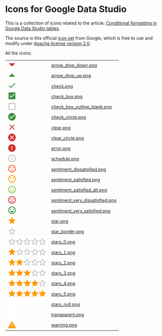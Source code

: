 # Icons for Google Data Studio

This is a collection of icons related to the article: [Conditional formatting in Google Data Studio tables](https://baguette.engineering/blog/conditional-formatting-in-google-data-studio/).

The source is this official [icon set](https://material.io/tools/icons/?style=baseline) from Google, which is free to use and modify under [Apache license version 2.0](https://www.apache.org/licenses/LICENSE-2.0.html).

All the icons:

<table>
<tr><td><img src="arrow_drop_down.png" height="25" /></td><td><a href="arrow_drop_down.png" target="_blank">arrow_drop_down.png</a></td></tr>
<tr><td><img src="arrow_drop_up.png" height="25" /></td><td><a href="arrow_drop_up.png" target="_blank">arrow_drop_up.png</a></td></tr>
<tr><td><img src="check.png" height="25" /></td><td><a href="check.png" target="_blank">check.png</a></td></tr>
<tr><td><img src="check_box.png" height="25" /></td><td><a href="check_box.png" target="_blank">check_box.png</a></td></tr>
<tr><td><img src="check_box_outline_blank.png" height="25" /></td><td><a href="check_box_outline_blank.png" target="_blank">check_box_outline_blank.png</a></td></tr>
<tr><td><img src="check_circle.png" height="25" /></td><td><a href="check_circle.png" target="_blank">check_circle.png</a></td></tr>
<tr><td><img src="clear.png" height="25" /></td><td><a href="clear.png" target="_blank">clear.png</a></td></tr>
<tr><td><img src="clear_circle.png" height="25" /></td><td><a href="clear_circle.png" target="_blank">clear_circle.png</a></td></tr>
<tr><td><img src="error.png" height="25" /></td><td><a href="error.png" target="_blank">error.png</a></td></tr>
<tr><td><img src="schedule.png" height="25" /></td><td><a href="schedule.png" target="_blank">schedule.png</a></td></tr>
<tr><td><img src="sentiment_dissatisfied.png" height="25" /></td><td><a href="sentiment_dissatisfied.png" target="_blank">sentiment_dissatisfied.png</a></td></tr>
<tr><td><img src="sentiment_satisfied.png" height="25" /></td><td><a href="sentiment_satisfied.png" target="_blank">sentiment_satisfied.png</a></td></tr>
<tr><td><img src="sentiment_satisfied_alt.png" height="25" /></td><td><a href="sentiment_satisfied_alt.png" target="_blank">sentiment_satisfied_alt.png</a></td></tr>
<tr><td><img src="sentiment_very_dissatisfied.png" height="25" /></td><td><a href="sentiment_very_dissatisfied.png" target="_blank">sentiment_very_dissatisfied.png</a></td></tr>
<tr><td><img src="sentiment_very_satisfied.png" height="25" /></td><td><a href="sentiment_very_satisfied.png" target="_blank">sentiment_very_satisfied.png</a></td></tr>
<tr><td><img src="star.png" height="25" /></td><td><a href="star.png" target="_blank">star.png</a></td></tr>
<tr><td><img src="star_border.png" height="25" /></td><td><a href="star_border.png" target="_blank">star_border.png</a></td></tr>
<tr><td><img src="stars_0.png" height="25" /></td><td><a href="stars_0.png" target="_blank">stars_0.png</a></td></tr>
<tr><td><img src="stars_1.png" height="25" /></td><td><a href="stars_1.png" target="_blank">stars_1.png</a></td></tr>
<tr><td><img src="stars_2.png" height="25" /></td><td><a href="stars_2.png" target="_blank">stars_2.png</a></td></tr>
<tr><td><img src="stars_3.png" height="25" /></td><td><a href="stars_3.png" target="_blank">stars_3.png</a></td></tr>
<tr><td><img src="stars_4.png" height="25" /></td><td><a href="stars_4.png" target="_blank">stars_4.png</a></td></tr>
<tr><td><img src="stars_5.png" height="25" /></td><td><a href="stars_5.png" target="_blank">stars_5.png</a></td></tr>
<tr><td><img src="stars_null.png" height="25" /></td><td><a href="stars_null.png" target="_blank">stars_null.png</a></td></tr>
<tr><td><img src="transparent.png" height="25" /></td><td><a href="transparent.png" target="_blank">transparent.png</a></td></tr>
<tr><td><img src="warning.png" height="25" /></td><td><a href="warning.png" target="_blank">warning.png</a></td></tr>
</table>
